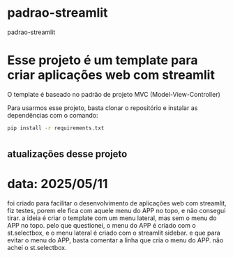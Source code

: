 # padrao-streamlit
padrao-streamlit

# Esse projeto é um template para criar aplicações web com streamlit
O template é baseado no padrão de projeto MVC (Model-View-Controller)

Para usarmos esse projeto, basta clonar o repositório e instalar as dependências com o comando:
```bash
pip install -r requirements.txt
```

#
## atualizações desse projeto
# data: 2025/05/11
foi criado para facilitar o desenvolvimento de aplicações web com streamlit,
fiz testes, porem ele fica com aquele menu do APP no topo, e não consegui tirar.
a ideia é criar o template com um menu lateral, mas sem o menu do APP no topo.
pelo que questionei, o menu do APP é criado com o st.selectbox, e o menu lateral é criado com o streamlit sidebar.
e que para evitar o menu do APP, basta comentar a linha que cria o menu do APP.
não achei o st.selectbox.

